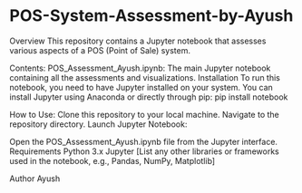 # POS-System-Assessment-by-Ayush
Overview
This repository contains a Jupyter notebook that assesses various aspects of a POS (Point of Sale) system.

Contents:
POS_Assessment_Ayush.ipynb: The main Jupyter notebook containing all the assessments and visualizations.
Installation
To run this notebook, you need to have Jupyter installed on your system. You can install Jupyter using Anaconda or directly through pip:
pip install notebook

How to Use:
Clone this repository to your local machine.
Navigate to the repository directory.
Launch Jupyter Notebook:

Open the POS_Assessment_Ayush.ipynb file from the Jupyter interface.
Requirements
Python 3.x
Jupyter
[List any other libraries or frameworks used in the notebook, e.g., Pandas, NumPy, Matplotlib]

Author
Ayush

